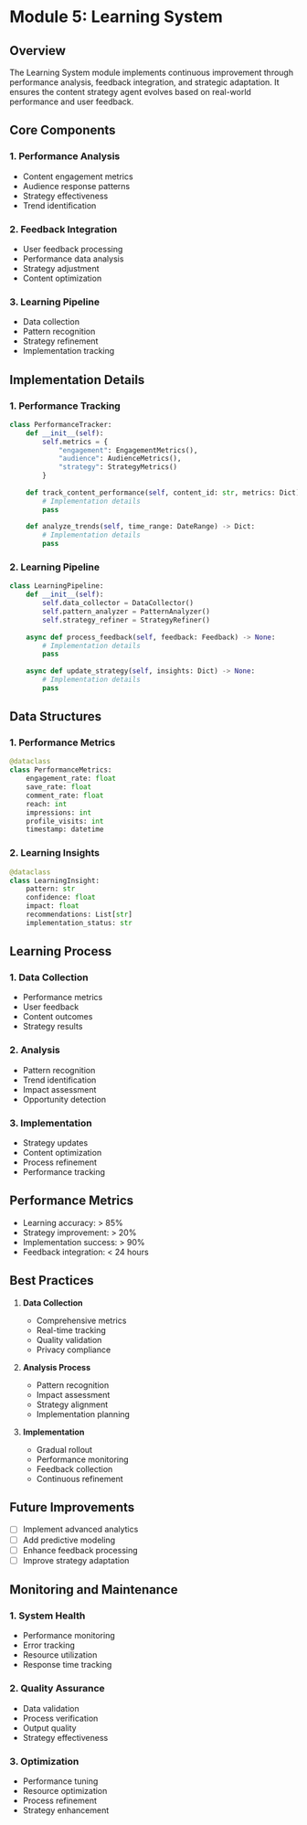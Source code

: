 # Module 5: Learning System

## Overview

The Learning System module implements continuous improvement through performance analysis, feedback integration, and strategic adaptation. It ensures the content strategy agent evolves based on real-world performance and user feedback.

## Core Components

### 1. Performance Analysis
- Content engagement metrics
- Audience response patterns
- Strategy effectiveness
- Trend identification

### 2. Feedback Integration
- User feedback processing
- Performance data analysis
- Strategy adjustment
- Content optimization

### 3. Learning Pipeline
- Data collection
- Pattern recognition
- Strategy refinement
- Implementation tracking

## Implementation Details

### 1. Performance Tracking
```python
class PerformanceTracker:
    def __init__(self):
        self.metrics = {
            "engagement": EngagementMetrics(),
            "audience": AudienceMetrics(),
            "strategy": StrategyMetrics()
        }
    
    def track_content_performance(self, content_id: str, metrics: Dict) -> None:
        # Implementation details
        pass
    
    def analyze_trends(self, time_range: DateRange) -> Dict:
        # Implementation details
        pass
```

### 2. Learning Pipeline
```python
class LearningPipeline:
    def __init__(self):
        self.data_collector = DataCollector()
        self.pattern_analyzer = PatternAnalyzer()
        self.strategy_refiner = StrategyRefiner()
    
    async def process_feedback(self, feedback: Feedback) -> None:
        # Implementation details
        pass
    
    async def update_strategy(self, insights: Dict) -> None:
        # Implementation details
        pass
```

## Data Structures

### 1. Performance Metrics
```python
@dataclass
class PerformanceMetrics:
    engagement_rate: float
    save_rate: float
    comment_rate: float
    reach: int
    impressions: int
    profile_visits: int
    timestamp: datetime
```

### 2. Learning Insights
```python
@dataclass
class LearningInsight:
    pattern: str
    confidence: float
    impact: float
    recommendations: List[str]
    implementation_status: str
```

## Learning Process

### 1. Data Collection
- Performance metrics
- User feedback
- Content outcomes
- Strategy results

### 2. Analysis
- Pattern recognition
- Trend identification
- Impact assessment
- Opportunity detection

### 3. Implementation
- Strategy updates
- Content optimization
- Process refinement
- Performance tracking

## Performance Metrics

- Learning accuracy: > 85%
- Strategy improvement: > 20%
- Implementation success: > 90%
- Feedback integration: < 24 hours

## Best Practices

1. **Data Collection**
   - Comprehensive metrics
   - Real-time tracking
   - Quality validation
   - Privacy compliance

2. **Analysis Process**
   - Pattern recognition
   - Impact assessment
   - Strategy alignment
   - Implementation planning

3. **Implementation**
   - Gradual rollout
   - Performance monitoring
   - Feedback collection
   - Continuous refinement

## Future Improvements

- [ ] Implement advanced analytics
- [ ] Add predictive modeling
- [ ] Enhance feedback processing
- [ ] Improve strategy adaptation

## Monitoring and Maintenance

### 1. System Health
- Performance monitoring
- Error tracking
- Resource utilization
- Response time tracking

### 2. Quality Assurance
- Data validation
- Process verification
- Output quality
- Strategy effectiveness

### 3. Optimization
- Performance tuning
- Resource optimization
- Process refinement
- Strategy enhancement 